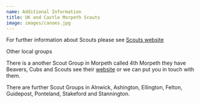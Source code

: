 ```yaml
---
name: Additional Information
title: UK and Castle Morpeth Scouts
image: images/canoes.jpg
---
```

For further information about Scouts please see [Scouts website](https://www.scouts.org.uk)

Other local groups

There is a another Scout Group in Morpeth called 4th Morpeth they have Beavers, Cubs and Scouts see their [website](http://4thmorpethscouts.org.uk) or we can put you in touch with them.

There are further Scout Groups in Alnwick, Ashington, Ellington, Felton, Guidepost, Ponteland, Stakeford and Stannington.